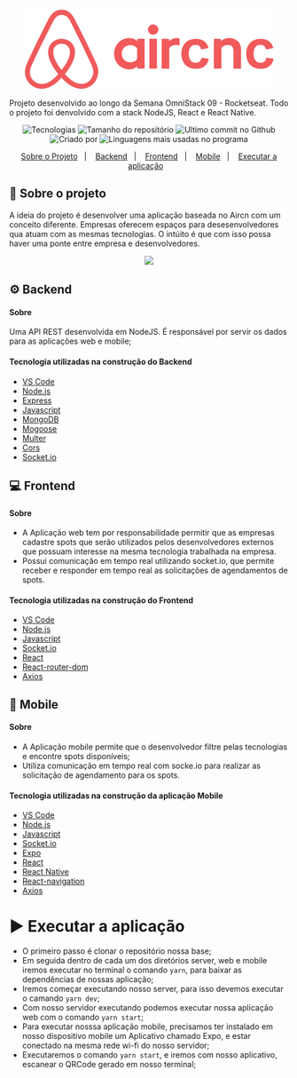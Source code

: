 <p align="center">
    <img src="https://raw.githubusercontent.com/jhonatanffelipe/aircnc/master/readmeAssets/logo2.png"/>
</p>

Projeto desenvolvido ao longo da Semana OmniStack 09 - Rocketseat. Todo o projeto foi denvolvido com a stack NodeJS, React e React Native.

<p align="center">
   <img alt="Tecnologias" src="https://img.shields.io/github/languages/count/jhonatanffelipe/aircnc?color=f05a5b">
   <img alt="Tamanho do repositório" src="https://img.shields.io/github/repo-size/jhonatanffelipe/aircnc?color=f05a5b">
   <img alt="Ultimo commit no Github" src="https://img.shields.io/github/last-commit/jhonatanffelipe/aircnc?color=f05a5b">
   <img alt="Criado por" src="https://img.shields.io/badge/made%20by-jhonatanffelipe-%20?color=f05a5b">
   <img alt="Linguagens mais usadas no programa" src="https://img.shields.io/github/languages/top/jhonatanffelipe/aircnc?color=f05a5b">
</p> 

<p align="center">
  <a href="#rocket-sobre-o-projeto">Sobre o Projeto</a>&nbsp;&nbsp;&nbsp;|&nbsp;&nbsp;&nbsp;
  <a href="#gear-backend">Backend</a>&nbsp;&nbsp;&nbsp;|&nbsp;&nbsp;&nbsp;
  <a href="#computer-frontend">Frontend</a>&nbsp;&nbsp;&nbsp;|&nbsp;&nbsp;&nbsp;
  <a href="#iphone-mobile">Mobile</a>&nbsp;&nbsp;&nbsp;|&nbsp;&nbsp;&nbsp;
  <a href="#arrow_forward-executar-a-aplicação">Executar a aplicação</a>&nbsp;&nbsp;&nbsp;
</p>


## :rocket: Sobre o projeto
A ideia do projeto é desenvolver uma aplicação baseada no Aircn com um conceito diferente. Empresas oferecem espaços para desesenvolvedores qua atuam com as mesmas tecnologias. O intúito é que com isso possa haver uma ponte entre empresa e desenvolvedores. 

<p align="center">
    <img src="https://raw.githubusercontent.com/jhonatanffelipe/aircnc/master/readmeAssets/aircnc.png" width="800px"/>
</p>

## :gear: Backend

#### Sobre
Uma API REST desenvolvida em NodeJS. É responsável por servir os dados para as aplicações web e mobile;

#### Tecnologia utilizadas na construção do Backend

-  [VS Code](https://code.visualstudio.com/)
-  [Node.js](https://nodejs.org/)
-  [Express](https://expressjs.com/)
-  [Javascript](https://www.javascript.com/)
-  [MongoDB](https://www.mongodb.com/)
-  [Mogoose](https://mongoosejs.com/docs/)
-  [Multer](https://github.com/expressjs/multer)
-  [Cors](https://www.npmjs.com/package/cors)
-  [Socket.io](https://socket.io/)

## :computer: Frontend

#### Sobre
- A Aplicação web tem por responsabilidade permitir que as empresas cadastre spots que serão utilizados pelos desenvolvedores externos que possuam interesse na mesma tecnologia trabalhada na empresa. 
- Possui comunicação em tempo real utilizando socket.io, que permite receber e responder em tempo real as solicitações de agendamentos de spots.

#### Tecnologia utilizadas na construção do Frontend

-  [VS Code](https://code.visualstudio.com/)
-  [Node.js](https://nodejs.org/)
-  [Javascript](https://www.javascript.com/)
-  [Socket.io](https://socket.io/)
-  [React](https://pt-br.reactjs.org/)
-  [React-router-dom](https://reactrouter.com/web/guides/quick-start)
-  [Axios](https://www.npmjs.com/package/axios)

## :iphone: Mobile

#### Sobre
- A Aplicação mobile permite que o desenvolvedor filtre pelas tecnologias e encontre spots disponíveis;
- Utiliza comunicação em tempo real com socke.io para realizar as solicitação de agendamento para os spots.



#### Tecnologia utilizadas na construção da aplicação Mobile

-  [VS Code](https://code.visualstudio.com/)
-  [Node.js](https://nodejs.org/)
-  [Javascript](https://www.javascript.com/)
-  [Socket.io](https://socket.io/)
-  [Expo](https://expo.io/)
-  [React](https://pt-br.reactjs.org/)
-  [React Native](https://reactnative.dev/)
-  [React-navigation](https://reactnavigation.org/)
-  [Axios](https://www.npmjs.com/package/axios)


# :arrow_forward: Executar a aplicação

- O primeiro passo é clonar o repositório nossa base;
- Em seguida dentro de cada um dos diretórios server, web e mobile iremos executar no terminal o comando `yarn`, para baixar as dependências de nossas aplicação;
- Iremos começar executando nosso server, para isso devemos executar o camando `yarn dev`;
- Com nosso servidor executando podemos executar nossa aplicação web com o comando `yarn start`;
- Para executar nosssa aplicação mobile, precisamos ter instalado em nosso dispositivo mobile um Aplicativo chamado Expo, e estar conectado na mesma rede wi-fi do nosso servidor;
- Executaremos o comando `yarn start`, e iremos com nosso aplicativo, escanear o QRCode gerado em nosso terminal;



